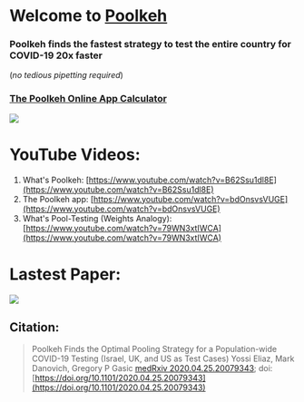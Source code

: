 # Welcome to [Poolkeh](https://poolkeh.herokuapp.com/)

### Poolkeh finds the fastest strategy to test the entire country for COVID-19 20x faster
(_no tedious pipetting required_)



### [The Poolkeh Online App Calculator](https://poolkeh.herokuapp.com/)


[![](https://i.imgur.com/GeYuCnd.png)](https://poolkeh.herokuapp.com/)


# YouTube Videos:
1. What's Poolkeh: [https://www.youtube.com/watch?v=B62Ssu1dl8E](https://www.youtube.com/watch?v=B62Ssu1dl8E)
2. The Poolkeh app: [https://www.youtube.com/watch?v=bdOnsvsVUGE](https://www.youtube.com/watch?v=bdOnsvsVUGE)
3. What's Pool-Testing (Weights Analogy): [https://www.youtube.com/watch?v=79WN3xtIWCA](https://www.youtube.com/watch?v=79WN3xtIWCA)

# Lastest Paper:
[![](https://i.imgur.com/PJej4La.png)](https://github.com/Poolkeh/poolkeh.github.io/blob/master/Poolkeh.pdf)


## Citation:

> Poolkeh Finds the Optimal Pooling Strategy for a Population-wide COVID-19 Testing (Israel, UK, and US as Test Cases)
> Yossi Eliaz, Mark Danovich, Gregory P Gasic
> [medRxiv 2020.04.25.20079343](https://www.medrxiv.org/content/10.1101/2020.04.25.20079343v1); doi: [https://doi.org/10.1101/2020.04.25.20079343](https://doi.org/10.1101/2020.04.25.20079343)
